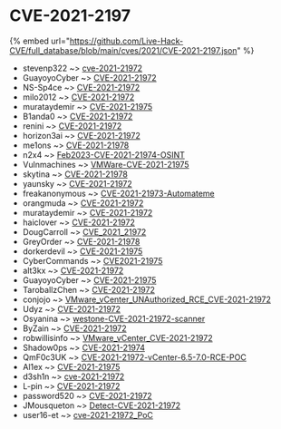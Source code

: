 # CVE-2021-2197
{% embed url="https://github.com/Live-Hack-CVE/full_database/blob/main/cves/2021/CVE-2021-2197.json" %}

* stevenp322 ~> [cve-2021-21972](https://www.alice-snow.ru/2021/database/cve-2021-2197/cve-2021-21972-stevenp322)
* GuayoyoCyber ~> [CVE-2021-21972](https://www.alice-snow.ru/2021/database/cve-2021-2197/cve-2021-21972-guayoyocyber)
* NS-Sp4ce ~> [CVE-2021-21972](https://www.alice-snow.ru/2021/database/cve-2021-2197/cve-2021-21972-ns-sp4ce)
* milo2012 ~> [CVE-2021-21972](https://www.alice-snow.ru/2021/database/cve-2021-2197/cve-2021-21972-milo2012)
* murataydemir ~> [CVE-2021-21975](https://www.alice-snow.ru/2021/database/cve-2021-2197/cve-2021-21975-murataydemir)
* B1anda0 ~> [CVE-2021-21972](https://www.alice-snow.ru/2021/database/cve-2021-2197/cve-2021-21972-b1anda0)
* renini ~> [CVE-2021-21972](https://www.alice-snow.ru/2021/database/cve-2021-2197/cve-2021-21972-renini)
* horizon3ai ~> [CVE-2021-21972](https://www.alice-snow.ru/2021/database/cve-2021-2197/cve-2021-21972-horizon3ai)
* me1ons ~> [CVE-2021-21978](https://www.alice-snow.ru/2021/database/cve-2021-2197/cve-2021-21978-me1ons)
* n2x4 ~> [Feb2023-CVE-2021-21974-OSINT](https://www.alice-snow.ru/2021/database/cve-2021-2197/feb2023-cve-2021-21974-osint-n2x4)
* Vulnmachines ~> [VMWare-CVE-2021-21975](https://www.alice-snow.ru/2021/database/cve-2021-2197/vmware-cve-2021-21975-vulnmachines)
* skytina ~> [CVE-2021-21978](https://www.alice-snow.ru/2021/database/cve-2021-2197/cve-2021-21978-skytina)
* yaunsky ~> [CVE-2021-21972](https://www.alice-snow.ru/2021/database/cve-2021-2197/cve-2021-21972-yaunsky)
* freakanonymous ~> [CVE-2021-21973-Automateme](https://www.alice-snow.ru/2021/database/cve-2021-2197/cve-2021-21973-automateme-freakanonymous)
* orangmuda ~> [CVE-2021-21972](https://www.alice-snow.ru/2021/database/cve-2021-2197/cve-2021-21972-orangmuda)
* murataydemir ~> [CVE-2021-21972](https://www.alice-snow.ru/2021/database/cve-2021-2197/cve-2021-21972-murataydemir)
* haiclover ~> [CVE-2021-21972](https://www.alice-snow.ru/2021/database/cve-2021-2197/cve-2021-21972-haiclover)
* DougCarroll ~> [CVE_2021_21972](https://www.alice-snow.ru/2021/database/cve-2021-2197/cve_2021_21972-dougcarroll)
* GreyOrder ~> [CVE-2021-21978](https://www.alice-snow.ru/2021/database/cve-2021-2197/cve-2021-21978-greyorder)
* dorkerdevil ~> [CVE-2021-21975](https://www.alice-snow.ru/2021/database/cve-2021-2197/cve-2021-21975-dorkerdevil)
* CyberCommands ~> [CVE2021-21975](https://www.alice-snow.ru/2021/database/cve-2021-2197/cve2021-21975-cybercommands)
* alt3kx ~> [CVE-2021-21972](https://www.alice-snow.ru/2021/database/cve-2021-2197/cve-2021-21972-alt3kx)
* GuayoyoCyber ~> [CVE-2021-21975](https://www.alice-snow.ru/2021/database/cve-2021-2197/cve-2021-21975-guayoyocyber)
* TaroballzChen ~> [CVE-2021-21972](https://www.alice-snow.ru/2021/database/cve-2021-2197/cve-2021-21972-taroballzchen)
* conjojo ~> [VMware_vCenter_UNAuthorized_RCE_CVE-2021-21972](https://www.alice-snow.ru/2021/database/cve-2021-2197/vmware_vcenter_unauthorized_rce_cve-2021-21972-conjojo)
* Udyz ~> [CVE-2021-21972](https://www.alice-snow.ru/2021/database/cve-2021-2197/cve-2021-21972-udyz)
* Osyanina ~> [westone-CVE-2021-21972-scanner](https://www.alice-snow.ru/2021/database/cve-2021-2197/westone-cve-2021-21972-scanner-osyanina)
* ByZain ~> [CVE-2021-21972](https://www.alice-snow.ru/2021/database/cve-2021-2197/cve-2021-21972-byzain)
* robwillisinfo ~> [VMware_vCenter_CVE-2021-21972](https://www.alice-snow.ru/2021/database/cve-2021-2197/vmware_vcenter_cve-2021-21972-robwillisinfo)
* Shadow0ps ~> [CVE-2021-21974](https://www.alice-snow.ru/2021/database/cve-2021-2197/cve-2021-21974-shadow0ps)
* QmF0c3UK ~> [CVE-2021-21972-vCenter-6.5-7.0-RCE-POC](https://www.alice-snow.ru/2021/database/cve-2021-2197/cve-2021-21972-vcenter-6.5-7.0-rce-poc-qmf0c3uk)
* Al1ex ~> [CVE-2021-21975](https://www.alice-snow.ru/2021/database/cve-2021-2197/cve-2021-21975-al1ex)
* d3sh1n ~> [cve-2021-21972](https://www.alice-snow.ru/2021/database/cve-2021-2197/cve-2021-21972-d3sh1n)
* L-pin ~> [CVE-2021-21972](https://www.alice-snow.ru/2021/database/cve-2021-2197/cve-2021-21972-l-pin)
* password520 ~> [CVE-2021-21972](https://www.alice-snow.ru/2021/database/cve-2021-2197/cve-2021-21972-password520)
* JMousqueton ~> [Detect-CVE-2021-21972](https://www.alice-snow.ru/2021/database/cve-2021-2197/detect-cve-2021-21972-jmousqueton)
* user16-et ~> [cve-2021-21972_PoC](https://www.alice-snow.ru/2021/database/cve-2021-2197/cve-2021-21972_poc-user16-et)